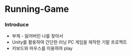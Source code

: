 # Running-Game

### Introduce
* 부제 - 잃어버린 나를 찾아서
* Unity를 활용하여 간단한 러닝 PC 게임을 제작한 기말 프로젝트
* 키보드와 마우스를 이용하여 play
